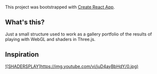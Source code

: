 This project was bootstrapped with [Create React App](https://github.com/facebookincubator/create-react-app).

## What's this?

Just a small structure used to work as a gallery portfolio of the results of playing with WebGL and shaders in Three.js.

## Inspiration

[![SHADERSPLAY]https://img.youtube.com/vi/juD4ayBbHdY/0.jpg)](https://www.youtube.com/watch?v=juD4ayBbHdY)
